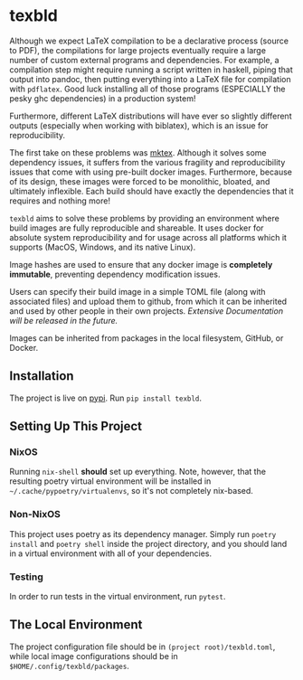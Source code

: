 # texbld

Although we expect LaTeX compilation to be a declarative process (source to
PDF), the compilations for large projects eventually require a large number of
custom external programs and dependencies. For example, a compilation step might
require running a script written in haskell, piping that output into pandoc,
then putting everything into a LaTeX file for compilation with `pdflatex`. Good
luck installing all of those programs (ESPECIALLY the pesky ghc dependencies) in
a production system!

Furthermore, different LaTeX distributions will have ever so slightly different
outputs (especially when working with biblatex), which is an issue for
reproducibility.

The first take on these problems was
[mktex](https://github.com/junikimm717/mktex). Although it solves some
dependency issues, it suffers from the various fragility and reproducibility
issues that come with using pre-built docker images. Furthermore, because of its
design, these images were forced to be monolithic, bloated, and ultimately
inflexible. Each build should have exactly the dependencies that it requires
and nothing more!

`texbld` aims to solve these problems by providing an environment where build images
are fully reproducible and shareable. It uses docker for absolute system
reproducibility and for usage across all platforms which it supports (MacOS,
Windows, and its native Linux).

Image hashes are used to ensure that any docker image is **completely immutable**,
preventing dependency modification issues.

Users can specify their build image in a simple TOML file (along with associated
files) and upload them to github, from which it can be inherited and used by
other people in their own projects. _Extensive Documentation will be released in the future._

Images can be inherited from packages in the local filesystem, GitHub, or Docker.

## Installation

The project is live on [pypi](https://pypi.org/project/texbld/).
Run `pip install texbld`.

## Setting Up This Project

### NixOS

Running `nix-shell` **should** set up everything. Note, however, that the
resulting poetry virtual environment will be installed in
`~/.cache/pypoetry/virtualenvs`, so it's not completely nix-based.

### Non-NixOS

This project uses poetry as its dependency manager. Simply run `poetry install`
and `poetry shell` inside the project directory, and you should land in a
virtual environment with all of your dependencies.

### Testing

In order to run tests in the virtual environment, run `pytest`.

## The Local Environment

The project configuration file should be in `(project root)/texbld.toml`, while
local image configurations should be in `$HOME/.config/texbld/packages`.
